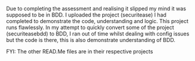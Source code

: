 Due to completing the assessment  and realising it slipped my mind it was supposed to be in BDD. I uploaded the project (securitease) I had completed to demonstrate the code, understanding and logic. This project runs flawlessly. 
In my attempt to quickly convert some of the project (securiteasebdd) to BDD, I ran out of time whilst dealing with config issues but the code is there, this is also demonstrate understanding of BDD.


FYI: The other READ.Me files are in their respective projects
